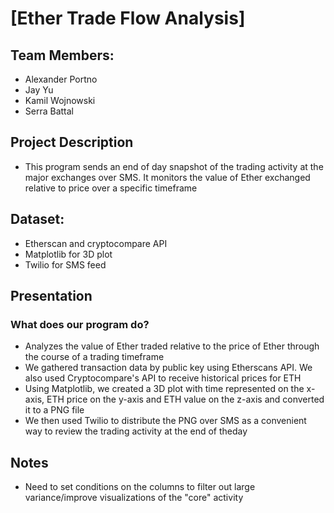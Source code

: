 # [Ether Trade Flow Analysis]

## Team Members:
* Alexander Portno
* Jay Yu
* Kamil Wojnowski
* Serra Battal

## Project Description
* This program sends an end of day snapshot of the trading activity at the major exchanges over SMS. It monitors the value of Ether exchanged relative to price over a specific timeframe

## Dataset:
* Etherscan and cryptocompare API
* Matplotlib for 3D plot
* Twilio for SMS feed

## Presentation
### What does our program do?
* Analyzes the value of Ether traded relative to the price of Ether through the course of a trading timeframe
* We gathered transaction data by public key using Etherscans API. We also used Cryptocompare's API to receive historical prices for ETH
* Using Matplotlib, we created a 3D plot with time represented on the x-axis, ETH price on the y-axis and ETH value on the z-axis and converted it to a PNG file
* We then used Twilio to distribute the PNG over SMS as a convenient way to review the trading activity at the end of theday

## Notes
* Need to set conditions on the columns to filter out large variance/improve visualizations of the "core" activity